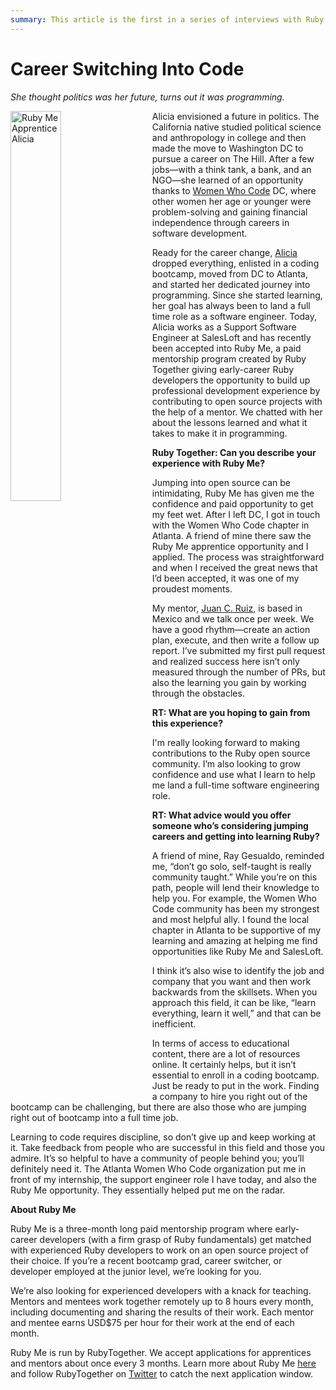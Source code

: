 ```yaml
---
summary: This article is the first in a series of interviews with Ruby community members, open source developers, and Ruby Me participants. Keep an eye on our blog for more!
---
```


# Career Switching Into Code

_She thought politics was her future, turns out it was programming._

<img alt="Ruby Me Apprentice Alicia" src="/news/2019-06-30-career-switching-into-code/alicia.jpg" style="float:left; width: 40%; margin-right: 5%; margin-bottom: 1rem;">

Alicia envisioned a future in politics. The California native studied political science and anthropology in college and then made the move to Washington DC to pursue a career on The Hill. After a few jobs—with a think tank, a bank, and an NGO—she learned of an opportunity thanks to [Women Who Code](https://www.womenwhocode.com/) DC, where other women her age or younger were problem-solving and gaining financial independence through careers in software development.

Ready for the career change, [Alicia](https://twitter.com/OptimistAlicia) dropped everything, enlisted in a coding bootcamp, moved from DC to Atlanta, and started her dedicated journey into programming. Since she started learning, her goal has always been to land a full time role as a software engineer. Today, Alicia works as a Support Software Engineer at SalesLoft and has recently been accepted into Ruby Me, a paid mentorship program created by Ruby Together giving early-career Ruby developers the opportunity to build up professional development experience by contributing to open source projects with the help of a mentor. We chatted with her about the lessons learned and what it takes to make it in programming.


**Ruby Together: Can you describe your experience with Ruby Me?**

Jumping into open source can be intimidating, Ruby Me has given me the confidence and paid opportunity to get my feet wet. After I left DC, I got in touch with the Women Who Code chapter in Atlanta. A friend of mine there saw the Ruby Me apprentice opportunity and I applied. The process was straightforward and when I received the great news that I’d been accepted, it was one of my proudest moments.

My mentor, [Juan C. Ruiz](https://twitter.com/JuanCrg90), is based in Mexico and we talk once per week. We have a good rhythm—create an action plan, execute, and then write a follow up report. I’ve submitted my first pull request and realized success here isn’t only measured through the number of PRs, but also the learning you gain by working through the obstacles.


**RT: What are you hoping to gain from this experience?**

I'm really looking forward to making contributions to the Ruby open source community. I’m also looking to grow confidence and use what I learn to help me land a full-time software engineering role.


**RT: What advice would you offer someone who’s considering jumping careers and getting into learning Ruby?**

A friend of mine, Ray Gesualdo, reminded me, “don’t go solo, self-taught is really community taught.” While you’re on this path, people will lend their knowledge to help you. For example, the Women Who Code community has been my strongest and most helpful ally. I found the local chapter in Atlanta to be supportive of my learning and amazing at helping me find opportunities like Ruby Me and SalesLoft.

I think it’s also wise to identify the job and company that you want and then work backwards from the skillsets. When you approach this field, it can be like, “learn everything, learn it well,” and that can be inefficient.

In terms of access to educational content, there are a lot of resources online. It certainly helps, but it isn’t essential to enroll in a coding bootcamp. Just be ready to put in the work. Finding a company to hire you right out of the bootcamp can be challenging, but there are also those who are jumping right out of bootcamp into a full time job.


Learning to code requires discipline, so don’t give up and keep working at it. Take feedback from people who are successful in this field and those you admire. It’s so helpful to have a community of people behind you; you’ll definitely need it. The Atlanta Women Who Code organization put me in front of my internship, the support engineer role I have today, and also the Ruby Me opportunity. They essentially helped put me on the radar.


**About Ruby Me**

Ruby Me is a three-month long paid mentorship program where early-career developers (with a firm grasp of Ruby fundamentals) get matched with experienced Ruby developers to work on an open source project of their choice. If you’re a recent bootcamp grad, career switcher, or developer employed at the junior level, we’re looking for you.

We’re also looking for experienced developers with a knack for teaching. Mentors and mentees work together remotely up to 8 hours every month, including documenting and sharing the results of their work. Each mentor and mentee earns USD$75 per hour for their work at the end of each month.

Ruby Me is run by RubyTogether. We accept applications for apprentices and mentors about once every 3 months. Learn more about Ruby Me [here](https://rubyme.org/) and follow RubyTogether on [Twitter](www.twitter.com/rubytogether) to catch the next application window.

